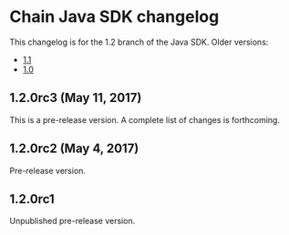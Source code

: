 # Chain Java SDK changelog

This changelog is for the 1.2 branch of the Java SDK. Older versions:

- [1.1](https://github.com/chain/chain/blob/1.1-stable/sdk/java/CHANGELOG.md)
- [1.0](https://github.com/chain/chain/blob/1.0-stable/sdk/java/CHANGELOG.md)

## 1.2.0rc3 (May 11, 2017)

This is a pre-release version. A complete list of changes is forthcoming.

## 1.2.0rc2 (May 4, 2017)

Pre-release version.

## 1.2.0rc1

Unpublished pre-release version.

